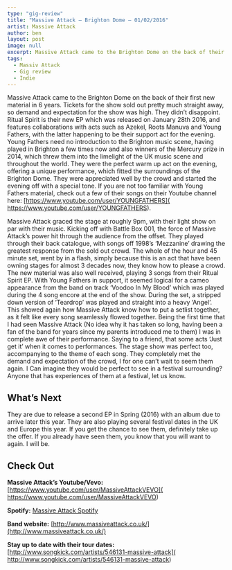 ```yaml
---
type: "gig-review"
title: "Massive Attack – Brighton Dome – 01/02/2016"
artist: Massive Attack
author: ben
layout: post
image: null
excerpt: Massive Attack came to the Brighton Dome on the back of their first new material in 6 years.
tags:
  - Massiv Attack
  - Gig review
  - Indie
---
```


Massive Attack came to the Brighton Dome on the back of their first new material in 6 years. Tickets for the show sold out pretty much straight away, so demand and expectation for the show was high. They didn’t disappoint.
Ritual Spirit is their new EP which was released on January 28th 2016, and features collaborations with acts such as Azekel, Roots Manuva and Young Fathers, with the latter happening to be their support act for the evening. Young Fathers need no introduction to the Brighton music scene, having played in Brighton a few times now and also winners of the Mercury prize in 2014, which threw them into the limelight of the UK music scene and throughout the world. They were the perfect warm up act on the evening, offering a unique performance, which fitted the surroundings of the Brighton Dome. They were appreciated well by the crowd and started the evening off with a special tone. If you are not too familiar with Young Fathers material, check out a few of their songs on their Youtube channel here: [https://www.youtube.com/user/YOUNGFATHERS]( https://www.youtube.com/user/YOUNGFATHERS).

Massive Attack graced the stage at roughly 9pm, with their light show on par with their music. Kicking off with Battle Box 001, the force of Massive Attack’s power hit through the audience from the offset. They played through their back catalogue, with songs off 1998’s ‘Mezzanine’ drawing the greatest response from the sold out crowd. The whole of the hour and 45 minute set, went by in a flash, simply because this is an act that have been owning stages for almost 3 decades now, they know how to please a crowd. The new material was also well received, playing 3 songs from their Ritual Spirit EP. With Young Fathers in support, it seemed logical for a cameo appearance from the band on track ‘Voodoo In My Blood’ which was played during the 4 song encore at the end of the show. During the set, a stripped down version of ‘Teardrop’ was played and straight into a heavy ‘Angel’.  This showed again how Massive Attack know how to put a setlist together, as it felt like every song seamlessly flowed together. Being the first time that I had seen Massive Attack (No idea why it has taken so long, having been a fan of the band for years since my parents introduced me to them) I was in complete awe of their performance. Saying to a friend, that some acts ‘Just get it’ when it comes to performances. The stage show was perfect too, accompanying to the theme of each song. They completely met the demand and expectation of the crowd, I for one can’t wait to seem them again. I Can imagine they would be perfect to see in a festival surrounding? Anyone that has experiences of them at a festival, let us know.

## What’s Next

They are due to release a second EP in Spring (2016) with an album due to arrive later this year. They are also playing several festival dates in the UK and Europe this year. If you get the chance to see them, definitely take up the offer. If you already have seen them, you know that you will want to again. I will be.

## Check Out

**Massive Attack’s Youtube/Vevo:** [https://www.youtube.com/user/MassiveAttackVEVO]( https://www.youtube.com/user/MassiveAttackVEVO)

**Spotify:** [Massive Attack Spotify]( file://localhost/spotify/artist/6FXMGgJwohJLUSr5nVlf9X)

**Band website:** [http://www.massiveattack.co.uk/](http://www.massiveattack.co.uk/)

**Stay up to date with their tour dates:** [http://www.songkick.com/artists/546131-massive-attack]( http://www.songkick.com/artists/546131-massive-attack)

